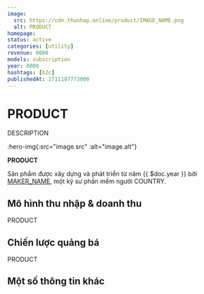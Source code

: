 ```yaml
---
image:
  src: https://cdn.thunhap.online/product/IMAGE_NAME.png
  alt: PRODUCT
homepage: 
status: active
categories: [utility]
revenue: 0000
models: subscription
year: 0000
hashtags: [b2c]
publishedAt: 1711187773000
---
```


# PRODUCT

DESCRIPTION

:hero-img{:src="image.src" :alt="image.alt"}

__PRODUCT__ 

Sản phẩm được xây dựng và phát triển từ năm {{ $doc.year }} bởi [MAKER_NAME](https://twitter.com/MAKER_TWITTER), một kỹ sư phần mềm người COUNTRY.

## Mô hình thu nhập & doanh thu

PRODUCT 

## Chiến lược quảng bá

PRODUCT 

## Một số thông tin khác
